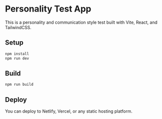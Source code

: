 # Personality Test App

This is a personality and communication style test built with Vite, React, and TailwindCSS.

## Setup

```bash
npm install
npm run dev
```

## Build

```bash
npm run build
```

## Deploy

You can deploy to Netlify, Vercel, or any static hosting platform.
